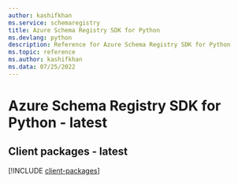 ```yaml
---
author: kashifkhan
ms.service: schemaregistry
title: Azure Schema Registry SDK for Python
ms.devlang: python
description: Reference for Azure Schema Registry SDK for Python
ms.topic: reference
ms.author: kashifkhan
ms.data: 07/25/2022
---
```

# Azure Schema Registry SDK for Python - latest

## Client packages - latest
[!INCLUDE [client-packages](schema-registry-client-index.md)]